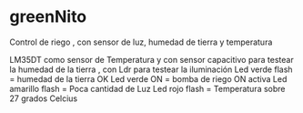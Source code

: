 # greenNito
Control de riego , con sensor de luz, humedad de tierra y temperatura

LM35DT como sensor de Temperatura y con sensor capacitivo para testear la humedad de la tierra , con Ldr para testear la iluminación
Led verde flash = humedad de la tierra OK
Led verde ON = bomba de riego ON activa 
Led amarillo flash = Poca cantidad de Luz
Led rojo flash = Temperatura sobre 27 grados Celcius
